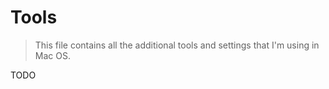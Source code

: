 # Tools

> This file contains all the additional tools and settings that I'm using in Mac OS.

TODO
